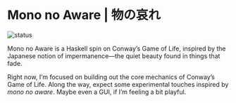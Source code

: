 # Mono no Aware | 物の哀れ
![status](https://img.shields.io/badge/status-wip-red)

Mono no Aware is a Haskell spin on Conway’s Game of Life, inspired by the Japanese notion of impermanence—the quiet beauty found in things that fade.

Right now, I’m focused on building out the core mechanics of Conway’s Game of Life. Along the way, expect some experimental touches inspired by _mono no aware_. Maybe even a GUI, if I’m feeling a bit playful.
